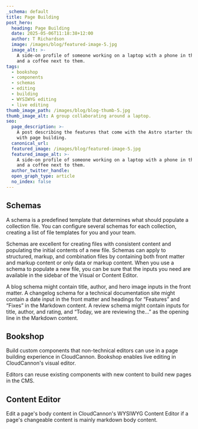 ```yaml
---
_schema: default
title: Page Building
post_hero:
  heading: Page Building
  date: 2025-05-06T11:18:38+12:00
  author: T Richardson
  image: /images/blog/featured-image-5.jpg
  image_alt: >-
    A side-on profile of someone working on a laptop with a phone in their hand,
    and a coffee next to them.
tags:
  - bookshop
  - components
  - schemas
  - editing
  - building
  - WYSIWYG editing
  - live editing
thumb_image_path: /images/blog/blog-thumb-5.jpg
thumb_image_alt: A group collaborating around a laptop.
seo:
  page_description: >-
    A post describing the features that come with the Astro starter that help
    with page building.
  canonical_url:
  featured_image: /images/blog/featured-image-5.jpg
  featured_image_alt: >-
    A side-on profile of someone working on a laptop with a phone in their hand,
    and a coffee next to them.
  author_twitter_handle:
  open_graph_type: article
  no_index: false
---
```

## Schemas

A schema is a predefined template that determines what should populate a collection file. You can configure several schemas for each collection, creating a list of file templates for you and your team.

Schemas are excellent for creating files with consistent content and populating the initial contents of a new file. Schemas can apply to structured, markup, and combination files by containing both front matter and markup content or only data or markup content. When you use a schema to populate a new file, you can be sure that the inputs you need are available in the sidebar of the Visual or Content Editor.

A blog schema might contain title, author, and hero image inputs in the front matter. A changelog schema for a technical documentation site might contain a date input in the front matter and headings for “Features” and “Fixes” in the Markdown content. A review schema might contain inputs for title, author, and rating, and “Today, we are reviewing the…” as the opening line in the Markdown content.

## Bookshop

Build custom components that non-technical editors can use in a page building experience in CloudCannon. Bookshop enables live editing in CloudCannon's visual editor.

Editors can reuse existing components with new content to build new pages in the CMS.

## Content Editor

Edit a page's body content in CloudCannon's WYSIWYG Content Editor if a page's changeable content is mainly markdown body content.